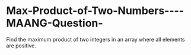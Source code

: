 # Max-Product-of-Two-Numbers----MAANG-Question-
Find the maximum product of two integers in an array where all elements are positive.
